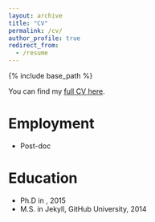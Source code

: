```yaml
---
layout: archive
title: "CV"
permalink: /cv/
author_profile: true
redirect_from:
  - /resume
---
```


{% include base_path %}

You can find my [full CV here](https://phmrichter.github.io/files/CV_PhilippMRichter_May2024.pdf).


Employment
======
* Post-doc

Education
======
* Ph.D in , 2015
* M.S. in Jekyll, GitHub University, 2014



  
